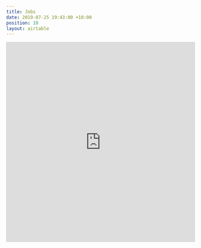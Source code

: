 ```yaml
---
title: Jobs
date: 2019-07-25 19:43:00 +10:00
position: 10
layout: airtable
---
```


<iframe class="airtable-embed" src="https://airtable.com/embed/shrCtJsl5RKBT1K3H?backgroundColor=gray&viewControls=on" frameborder="0" onmousewheel="" width="100%" height="533" style="background: transparent; border: 1px solid #ccc;"></iframe>